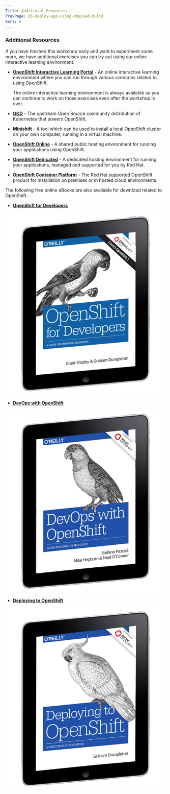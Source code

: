 ```yaml
---
Title: Additional Resources
PrevPage: 05-deploy-app-using-chained-build
Sort: 6
---
```

### Additional Resources

If you have finished this workshop early and want to experiment some more,
we have additional exercises you can try out using our online interactive
learning environment.

* **[OpenShift Interactive Learning Portal](https://bit.ly/devconf-openshift)** - An online interactive learning environment where you can run through various scenarios related to using OpenShift.

  The online interactive learning environment is always available so you
can continue to work on those exercises even after the workshop is over.


* **[OKD](https://okd.io)** - The upstream Open
Source community distribution of Kubernetes that powers OpenShift.

* **[Minishift](https://www.okd.io/minishift/)** - A tool which can
be used to install a local OpenShift cluster on your own computer, running
in a virtual machine.

* **[OpenShift Online](https://manage.openshift.com/)** - A shared public
hosting environment for running your applications using OpenShift.

* **[OpenShift Dedicated](https://www.openshift.com/dedicated)** - A
dedicated hosting environment for running your applications, managed and
supported for you by Red Hat.

* **[OpenShift Container Platform](https://www.openshift.com/)** - The Red
Hat supported OpenShift product for installation on premises or in hosted
cloud environments.

The following free online eBooks are also available for download related to
OpenShift.

* **[OpenShift for Developers](https://www.openshift.com/for-developers/)**

![OpenShift for Developers](./openshift-for-developers.png)

* **[DevOps with OpenShift](https://www.openshift.com/devops-with-openshift/)**

![DevOps with OpenShift](./devops-with-openshift.png)

* **[Deploying to OpenShift](https://www.openshift.com/deploying-to-openshift/)**

![Deploying to OpenShift](./deploying-to-openshift.png)